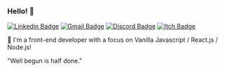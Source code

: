 ### Hello! 👋
[![Linkedin Badge](https://img.shields.io/badge/-jefersonoliveiralopes-blue?style=flat-square&logo=Linkedin&logoColor=white&link=https://www.linkedin.com/in/jefersonoliveiralopes/)](https://www.linkedin.com/in/jefersonoliveiralopes/)
[![Gmail Badge](https://img.shields.io/badge/-jeferson.ol.lopes@gmail.com-c14438?style=flat-square&logo=Gmail&logoColor=white&link=mailto:jeferson.ol.lopes@gmail.com)](mailto:jeferson.ol.lopes@gmail.com)
[![Discord Badge](https://img.shields.io/badge/devjef-3981-blue?style=flat-square&logo=Discord&logoColor=white)](https://discord.com/)
[![Itch Badge](https://img.shields.io/badge/itch.io-devjef-ff69b4?style=flat-square)](https://devjef.itch.io/)


🌱 I'm a front-end developer with a focus on Vanilla Javascript / React.js / Node.js!

"Well begun is half done." 

<!--
**devjef/devjef** is a ✨ _special_ ✨ repository because its `README.md` (this file) appears on your GitHub profile.
